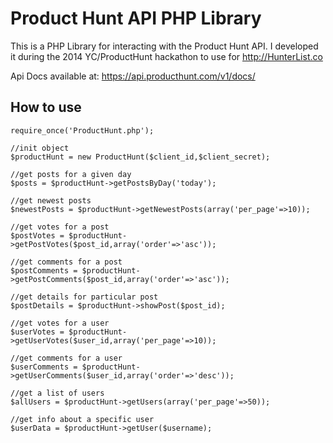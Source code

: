 Product Hunt API PHP Library
==============================

This is a PHP Library for interacting with the Product Hunt API. I developed it during the 2014 YC/ProductHunt hackathon to use for http://HunterList.co

Api Docs available at: https://api.producthunt.com/v1/docs/

How to use
---------------

	require_once('ProductHunt.php');

	//init object
	$productHunt = new ProductHunt($client_id,$client_secret);

	//get posts for a given day
	$posts = $productHunt->getPostsByDay('today');

	//get newest posts
	$newestPosts = $productHunt->getNewestPosts(array('per_page'=>10));

	//get votes for a post
	$postVotes = $productHunt->getPostVotes($post_id,array('order'=>'asc'));

	//get comments for a post
	$postComments = $productHunt->getPostComments($post_id,array('order'=>'asc'));

	//get details for particular post
	$postDetails = $productHunt->showPost($post_id);

	//get votes for a user
	$userVotes = $productHunt->getUserVotes($user_id,array('per_page'=>10));

	//get comments for a user
	$userComments = $productHunt->getUserComments($user_id,array('order'=>'desc'));

	//get a list of users
	$allUsers = $productHunt->getUsers(array('per_page'=>50));

	//get info about a specific user
	$userData = $productHunt->getUser($username);



